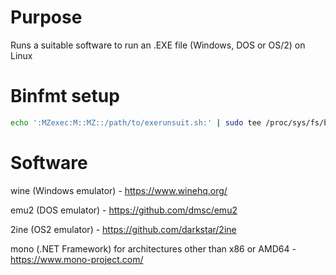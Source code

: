 # Purpose
Runs a suitable software to run an .EXE file (Windows, DOS or OS/2) on Linux

# Binfmt setup
```bash
echo ':MZexec:M::MZ::/path/to/exerunsuit.sh:' | sudo tee /proc/sys/fs/binfmt_misc/register
```

# Software  
  wine (Windows emulator) - https://www.winehq.org/
  
  emu2 (DOS emulator) - https://github.com/dmsc/emu2
  
  2ine (OS2 emulator) - https://github.com/darkstar/2ine

  mono (.NET Framework) for architectures other than x86 or AMD64 - https://www.mono-project.com/
